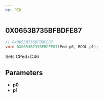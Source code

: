 ```yaml
---
ns: PED
---
```

## 0X0653B735BFBDFE87

```c
// 0x0653B735BFBDFE87
void 0X0653B735BFBDFE87(Ped p0, BOOL p1);
```

Sets CPed+C46

## Parameters
* **p0**
* **p1**

